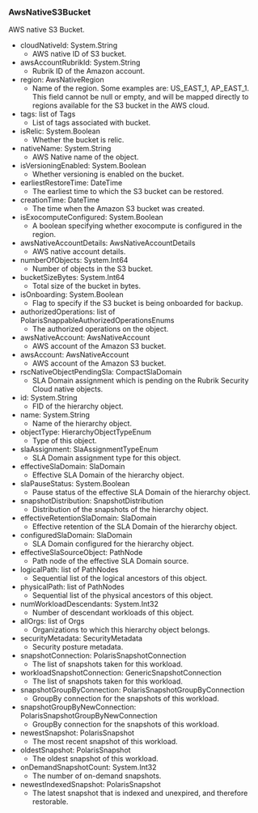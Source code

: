 ### AwsNativeS3Bucket
AWS native S3 Bucket.

- cloudNativeId: System.String
  - AWS native ID of S3 bucket.
- awsAccountRubrikId: System.String
  - Rubrik ID of the Amazon account.
- region: AwsNativeRegion
  - Name of the region. Some examples are: US_EAST_1, AP_EAST_1. This field cannot be null or empty, and will be mapped directly to regions available for the S3 bucket in the AWS cloud.
- tags: list of Tags
  - List of tags associated with bucket.
- isRelic: System.Boolean
  - Whether the bucket is relic.
- nativeName: System.String
  - AWS Native name of the object.
- isVersioningEnabled: System.Boolean
  - Whether versioning is enabled on the bucket.
- earliestRestoreTime: DateTime
  - The earliest time to which the S3 bucket can be restored.
- creationTime: DateTime
  - The time when the Amazon S3 bucket was created.
- isExocomputeConfigured: System.Boolean
  - A boolean specifying whether exocompute is configured in the region.
- awsNativeAccountDetails: AwsNativeAccountDetails
  - AWS native account details.
- numberOfObjects: System.Int64
  - Number of objects in the S3 bucket.
- bucketSizeBytes: System.Int64
  - Total size of the bucket in bytes.
- isOnboarding: System.Boolean
  - Flag to specify if the S3 bucket is being onboarded for backup.
- authorizedOperations: list of PolarisSnappableAuthorizedOperationsEnums
  - The authorized operations on the object.
- awsNativeAccount: AwsNativeAccount
  - AWS account of the Amazon S3 bucket.
- awsAccount: AwsNativeAccount
  - AWS account of the Amazon S3 bucket.
- rscNativeObjectPendingSla: CompactSlaDomain
  - SLA Domain assignment which is pending on the Rubrik Security Cloud native objects.
- id: System.String
  - FID of the hierarchy object.
- name: System.String
  - Name of the hierarchy object.
- objectType: HierarchyObjectTypeEnum
  - Type of this object.
- slaAssignment: SlaAssignmentTypeEnum
  - SLA Domain assignment type for this object.
- effectiveSlaDomain: SlaDomain
  - Effective SLA Domain of the hierarchy object.
- slaPauseStatus: System.Boolean
  - Pause status of the effective SLA Domain of the hierarchy object.
- snapshotDistribution: SnapshotDistribution
  - Distribution of the snapshots of the hierarchy object.
- effectiveRetentionSlaDomain: SlaDomain
  - Effective retention of the SLA Domain of the hierarchy object.
- configuredSlaDomain: SlaDomain
  - SLA Domain configured for the hierarchy object.
- effectiveSlaSourceObject: PathNode
  - Path node of the effective SLA Domain source.
- logicalPath: list of PathNodes
  - Sequential list of the logical ancestors of this object.
- physicalPath: list of PathNodes
  - Sequential list of the physical ancestors of this object.
- numWorkloadDescendants: System.Int32
  - Number of descendant workloads of this object.
- allOrgs: list of Orgs
  - Organizations to which this hierarchy object belongs.
- securityMetadata: SecurityMetadata
  - Security posture metadata.
- snapshotConnection: PolarisSnapshotConnection
  - The list of snapshots taken for this workload.
- workloadSnapshotConnection: GenericSnapshotConnection
  - The list of snapshots taken for this workload.
- snapshotGroupByConnection: PolarisSnapshotGroupByConnection
  - GroupBy connection for the snapshots of this workload.
- snapshotGroupByNewConnection: PolarisSnapshotGroupByNewConnection
  - GroupBy connection for the snapshots of this workload.
- newestSnapshot: PolarisSnapshot
  - The most recent snapshot of this workload.
- oldestSnapshot: PolarisSnapshot
  - The oldest snapshot of this workload.
- onDemandSnapshotCount: System.Int32
  - The number of on-demand snapshots.
- newestIndexedSnapshot: PolarisSnapshot
  - The latest snapshot that is indexed and unexpired, and therefore restorable.

